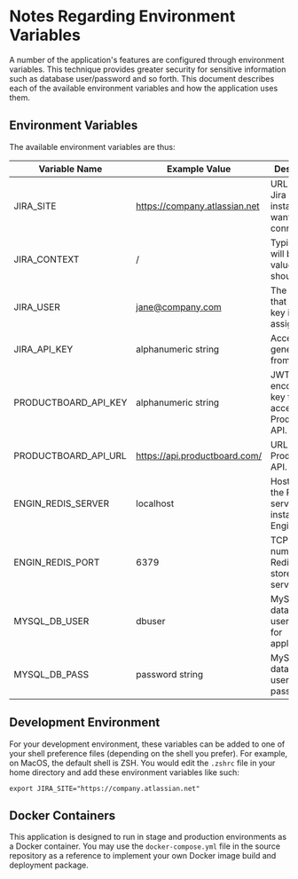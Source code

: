 # Notes Regarding Environment Variables

A number of the application's features are configured through environment variables.  This technique
provides greater security for sensitive information such as database user/password and so forth.
This document describes each of the available environment variables and how the application uses them.

## Environment Variables

The available environment variables are thus:

| Variable Name        | Example Value                 | Description                                             |
|----------------------|-------------------------------|---------------------------------------------------------|
| JIRA_SITE            | https://company.atlassian.net | URL of the Jira server instance you want to connect to. |
| JIRA_CONTEXT         | /                             | Typically this will be the value you should use.        |
| JIRA_USER            | jane@company.com              | The Jira user that the API key is assigned to.          |
| JIRA_API_KEY         | alphanumeric string           | Access key generated from Jira.                         |
| PRODUCTBOARD_API_KEY | alphanumeric string           | JWT encoded API key for accessing ProductBoard API.     |
| PRODUCTBOARD_API_URL | https://api.productboard.com/ | URL of ProductBoard API.                                |
| ENGIN_REDIS_SERVER   | localhost                     | Host name of the Redis server instance for EnginApp.    |
| ENGIN_REDIS_PORT     | 6379                          | TCP port number of Redis data store on server.          |
| MYSQL_DB_USER        | dbuser                        | MySQL database user name for application.               |
| MYSQL_DB_PASS        | password string               | MySQL database user password.                           |

## Development Environment

For your development environment, these variables can be added to one of your shell preference files (depending
on the shell you prefer).  For example, on MacOS, the default shell is ZSH.  You would edit the `.zshrc` file in your 
home directory and add these environment variables like such:

    export JIRA_SITE="https://company.atlassian.net"

## Docker Containers

This application is designed to run in stage and production environments as a Docker container.  You may use the
`docker-compose.yml` file in the source repository as a reference to implement your own Docker image build and 
deployment package.